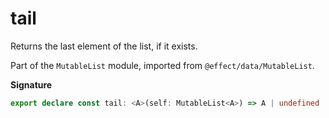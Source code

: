 # tail

Returns the last element of the list, if it exists.

Part of the `MutableList` module, imported from `@effect/data/MutableList`.

**Signature**

```ts
export declare const tail: <A>(self: MutableList<A>) => A | undefined
```
